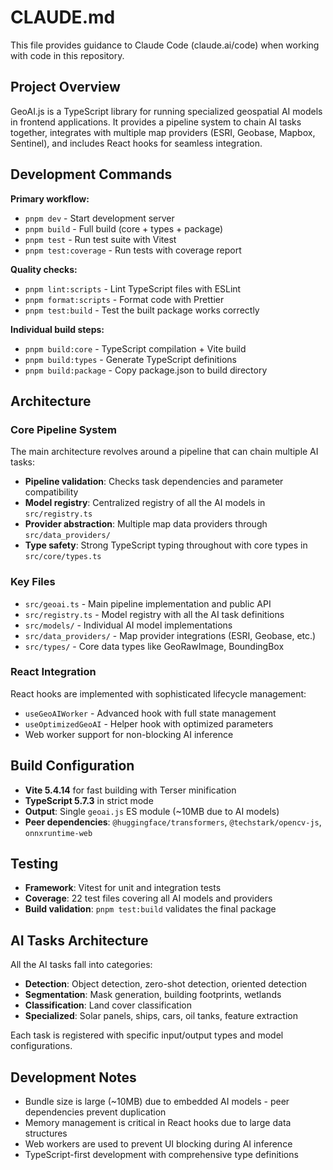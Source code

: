 # CLAUDE.md

This file provides guidance to Claude Code (claude.ai/code) when working with code in this repository.

## Project Overview

GeoAI.js is a TypeScript library for running specialized geospatial AI models in frontend applications. It provides a pipeline system to chain AI tasks together, integrates with multiple map providers (ESRI, Geobase, Mapbox, Sentinel), and includes React hooks for seamless integration.

## Development Commands

**Primary workflow:**
- `pnpm dev` - Start development server
- `pnpm build` - Full build (core + types + package)  
- `pnpm test` - Run test suite with Vitest
- `pnpm test:coverage` - Run tests with coverage report

**Quality checks:**
- `pnpm lint:scripts` - Lint TypeScript files with ESLint
- `pnpm format:scripts` - Format code with Prettier
- `pnpm test:build` - Test the built package works correctly

**Individual build steps:**
- `pnpm build:core` - TypeScript compilation + Vite build
- `pnpm build:types` - Generate TypeScript definitions  
- `pnpm build:package` - Copy package.json to build directory

## Architecture

### Core Pipeline System
The main architecture revolves around a pipeline that can chain multiple AI tasks:
- **Pipeline validation**: Checks task dependencies and parameter compatibility
- **Model registry**: Centralized registry of all the AI models in `src/registry.ts`
- **Provider abstraction**: Multiple map data providers through `src/data_providers/`
- **Type safety**: Strong TypeScript typing throughout with core types in `src/core/types.ts`

### Key Files
- `src/geoai.ts` - Main pipeline implementation and public API
- `src/registry.ts` - Model registry with all the AI task definitions
- `src/models/` - Individual AI model implementations
- `src/data_providers/` - Map provider integrations (ESRI, Geobase, etc.)
- `src/types/` - Core data types like GeoRawImage, BoundingBox

### React Integration
React hooks are implemented with sophisticated lifecycle management:
- `useGeoAIWorker` - Advanced hook with full state management
- `useOptimizedGeoAI` - Helper hook with optimized parameters
- Web worker support for non-blocking AI inference

## Build Configuration

- **Vite 5.4.14** for fast building with Terser minification
- **TypeScript 5.7.3** in strict mode
- **Output**: Single `geoai.js` ES module (~10MB due to AI models)
- **Peer dependencies**: `@huggingface/transformers`, `@techstark/opencv-js`, `onnxruntime-web`

## Testing

- **Framework**: Vitest for unit and integration tests
- **Coverage**: 22 test files covering all AI models and providers
- **Build validation**: `pnpm test:build` validates the final package

## AI Tasks Architecture

All the AI tasks fall into categories:
- **Detection**: Object detection, zero-shot detection, oriented detection
- **Segmentation**: Mask generation, building footprints, wetlands
- **Classification**: Land cover classification
- **Specialized**: Solar panels, ships, cars, oil tanks, feature extraction

Each task is registered with specific input/output types and model configurations.

## Development Notes

- Bundle size is large (~10MB) due to embedded AI models - peer dependencies prevent duplication
- Memory management is critical in React hooks due to large data structures
- Web workers are used to prevent UI blocking during AI inference
- TypeScript-first development with comprehensive type definitions
